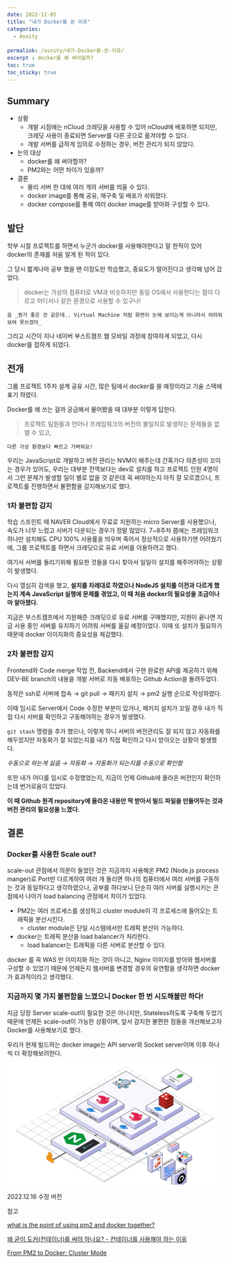 ```yaml
---
date: 2022-12-05
title: "내가 Docker를 쓴 이유"
categories:
  - Asnity

permalink: /asnity/내가-Docker를-쓴-이유/
excerpt : docker를 왜 써야할까?
toc: true
toc_sticky: true
---
```



## Summary

- 상황
	- 개발 시점에는 nCloud 크레딧을 사용할 수 있어 nCloud에 배포하면 되지만, 크레딧 사용이 종료되면 Server를 다른 곳으로 옮겨야할 수 있다.
	- 개발 서버를 급하게 임의로 수정하는 경우, 버전 관리가 되지 않았다.
- 논의 대상
	- docker를 왜 써야할까?
	- PM2와는 어떤 차이가 있을까?
- 결론
	- 물리 서버 한 대에 여러 개의 서버를 띄울 수 있다.
	- docker image를 통해 공유, 재구축 및 배포가 쉬워졌다.
	- docker compose를 통해 여러 docker image를 받아와 구성할 수 있다.

## 발단


학부 시절 프로젝트를 하면서 누군가 docker를 사용해야한다고 말 한적이 있어 docker의 존재를 처음 알게 된 적이 있다.


그 당시 짧게나마 공부 했을 땐 이정도만 학습했고, 중요도가 떨어진다고 생각해 넘어 갔었다.


> docker는 가상의 컴퓨터로 VM과 비슷하지만 동일 OS에서 사용한다는 점이 다르고 어디서나 같은 환경으로 사용할 수 있구나!


	음 _뭔가 좋은 것 같은데.. Virtual Machine 처럼 화면이 눈에 보이는게 아니라서 어려워보여 못쓰겠어_


그리고 시간이 지나 네이버 부스트캠프 웹 모바일 과정에 참여하게 되었고, 다시 docker를 접하게 되었다.


## 전개


그룹 프로젝트 1주차 설계 공유 시간, 많은 팀에서 docker를 쓸 예정이라고 기술 스택에 표기 하였다.


Docker를 왜 쓰는 걸까 궁금해서 물어봤을 때 대부분 이렇게 답한다.


> 프로젝트 팀원들과 언어나 프레임워크의 버전의 불일치로 발생하는 문제들을 없앨 수 있고,


	다른 가상 환경보다 빠르고 가벼워요!


우리는 JavaScript로 개발하고 버전 관리는 NVM이 해주는데 간혹가다 의존성이 꼬이는 경우가 있어도, 우리는 대부분 전역보다는 dev로 설치를 하고 프로젝트 인원 4명이서 그런 문제가 발생할 일이 별로 없을 것 같은데 꼭 써야하는지 아직 잘 모르겠으니, 프로젝트를 진행하면서 불편함을 감지해보기로 했다.


### 1차 불편함 감지


학습 스프린트 때 NAVER Cloud에서 무료로 지원하는 micro Server를 사용했으나, 속도가 너무 느렸고 서버가 다운되는 경우가 정말 많았다. 7~8주차 쯤에는 프레임워크 하나만 설치해도 CPU 100% 사용률을 띄우며 죽어서 정상적으로 사용하기엔 어려웠기에, 그룹 프로젝트를 하면서 크레딧으로 유료 서버를 이용하려고 했다.


여기서 서버를 돌리기위해 필요한 것들을 다시 찾아서 일일이 설치를 해주어야하는 상황이 발생했다.


다시 열심히 검색을 했고, **설치를 차례대로 하였으나 NodeJS 설치를 이전과 다르게 했는지 계속 JavaScript 실행에 문제를 겪었고, 이 때 처음 docker의 필요성을 조금이나마 알아챘다.**


지금은 부스트캠프에서 지원해준 크래딧으로 유료 서버를 구매했지만, 지원이 끝나면 지금 사용 중인 서버를 유지하기 어려워 서버를 옮길 예정이었다. 이때 또 설치가 필요하기 때문에 docker 이미지화의 중요성을 체감했다.


### 2차 불편함 감지


Frontend와 Code merge 작업 전, Backend에서 구현 완료한 API를 제공하기 위해 DEV-BE branch의 내용을 개발 서버로 자동 배포하는 Github Action을 돌려두었다.


동작은 ssh로 서버에 접속 → git pull → 패키지 설치 → pm2 실행 순으로 작성하였다.


이때 임시로 Server에서 Code 수정한 부분이 있거나, 패키지 설치가 꼬일 경우 내가 직접 다시 서버를 확인하고 구동해야하는 경우가 발생했다.


`git stash` 명령을 추가 했으나, 이렇게 하니 서버의 버전관리도 잘 되지 않고 자동화를 해두었지만 자동화가 잘 되었는지를 내가 직접 확인하고 다시 받아오는 상황이 발생했다.


_수동으로 하는게 싫음 → 자동화 → 자동화가 되는지를 수동으로 확인함_


또한 내가 어디를 임시로 수정했었는지, 지금이 언제 Github에 올라온 버전인지 확인하는데 번거로움이 있었다.


**이 때 Github 원격 repository에 올라온 내용만 딱 받아서 빌드 파일을 만들어두는 것과 버전 관리의 필요성을 느꼈다.**


## 결론


### Docker를 사용한 Scale out?


scale-out 관점에서 의문이 들었던 것은 지금까지 사용해온 PM2 (Node.js process manger)로 Port만 다르게하여 여러 개 돌리면 하나의 컴퓨터에서 여러 서버를 구동하는 것과 동일하다고 생각하였으나, 공부를 하다보니 단순히 여러 서버를 실행시키는 관점에서 나아가 load balancing 관점에서 차이가 있었다.

- PM2는 여러 프로세스를 생성하고 cluster module이 각 프로세스에 들어오는 트래픽을 분산시킨다.
	- cluster module은 단일 시스템에서만 트래픽 분산이 가능하다.
- docker는 트래픽 분산을 load balancer가 처리한다.
	- load balancer는 트래픽을 다른 서버로 분산할 수 있다.

docker 를 꼭 WAS 만 이미지화 하는 것이 아니고, Nginx 이미지를 받아와 웹서버를 구성할 수 있었기 때문에 언제든지 웹서버를 변경할 경우의 유연함을 생각하면 docker가 효과적이라고 생각했다.


### 지금까지 몇 가지 불편함을 느꼈으니 Docker 한 번 시도해볼만 하다!


지금 당장 Server scale-out이 필요한 것은 아니지만, Stateless하도록 구축해 두었기 때문에 언제든 scale-out이 가능한 상황이며, 앞서 감지한 불편한 점들을 개선해보고자 Docker를 사용해보기로 했다.


우리가 현재 빌드하는 docker image는 API server와 Socket server이며 이후 하나씩 더 확장해보려한다.


![0](/assets/img/2022-12-05-내가-Docker를-쓴-이유.md/0.png)


2022.12.16 수정 버전


참고


[what is the point of using pm2 and docker together?](https://stackoverflow.com/questions/51191378/what-is-the-point-of-using-pm2-and-docker-together)


[왜 굳이 도커(컨테이너)를 써야 하나요? - 컨테이너를 사용해야 하는 이유](https://www.44bits.io/ko/post/why-should-i-use-docker-container)


[From PM2 to Docker: Cluster Mode](https://maximorlov.com/from-pm2-to-docker-cluster-mode/)


